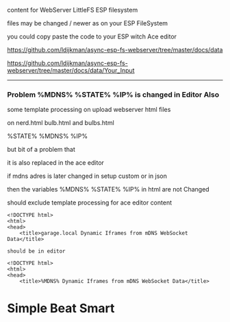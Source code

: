 content for WebServer LittleFS ESP filesystem


files may be changed / newer as on your ESP FileSystem

you could copy paste the code to your ESP witch Ace editor

https://github.com/ldijkman/async-esp-fs-webserver/tree/master/docs/data

https://github.com/ldijkman/async-esp-fs-webserver/tree/master/docs/data/Your_Input

---

### Problem %MDNS% %STATE% %IP% is changed in Editor Also

some template processing on upload webserver html files

on nerd.html bulb.html and bulbs.html 

%STATE% %MDNS% %IP%

but bit of a problem that 

it is also replaced in the ace editor 

if mdns adres is later changed in setup custom or in json

then the variables  %MDNS% %STATE% %IP% in html are not Changed

should exclude template processing for ace editor content

```
<!DOCTYPE html>
<html>
<head>
    <title>garage.local Dynamic Iframes from mDNS WebSocket Data</title>

should be in editor 

<!DOCTYPE html>
<html>
<head>
    <title>%MDNS% Dynamic Iframes from mDNS WebSocket Data</title>
```


# Simple Beat Smart

